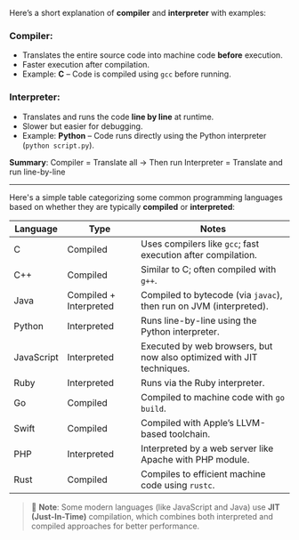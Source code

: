Here’s a short explanation of **compiler** and **interpreter** with examples:

### **Compiler**:

* Translates the entire source code into machine code **before** execution.
* Faster execution after compilation.
* Example: **C** – Code is compiled using `gcc` before running.

### **Interpreter**:

* Translates and runs the code **line by line** at runtime.
* Slower but easier for debugging.
* Example: **Python** – Code runs directly using the Python interpreter (`python script.py`).

**Summary**:
Compiler = Translate all → Then run
Interpreter = Translate and run line-by-line

----

Here's a simple table categorizing some common programming languages based on whether they are typically **compiled** or **interpreted**:

| Language   | Type                   | Notes                                                                 |
| ---------- | ---------------------- | --------------------------------------------------------------------- |
| C          | Compiled               | Uses compilers like `gcc`; fast execution after compilation.          |
| C++        | Compiled               | Similar to C; often compiled with `g++`.                              |
| Java       | Compiled + Interpreted | Compiled to bytecode (via `javac`), then run on JVM (interpreted).    |
| Python     | Interpreted            | Runs line-by-line using the Python interpreter.                       |
| JavaScript | Interpreted            | Executed by web browsers, but now also optimized with JIT techniques. |
| Ruby       | Interpreted            | Runs via the Ruby interpreter.                                        |
| Go         | Compiled               | Compiled to machine code with `go build`.                             |
| Swift      | Compiled               | Compiled with Apple’s LLVM-based toolchain.                           |
| PHP        | Interpreted            | Interpreted by a web server like Apache with PHP module.              |
| Rust       | Compiled               | Compiles to efficient machine code using `rustc`.                     |

> 🔹 **Note**: Some modern languages (like JavaScript and Java) use **JIT (Just-In-Time)** compilation, which combines both interpreted and compiled approaches for better performance.
